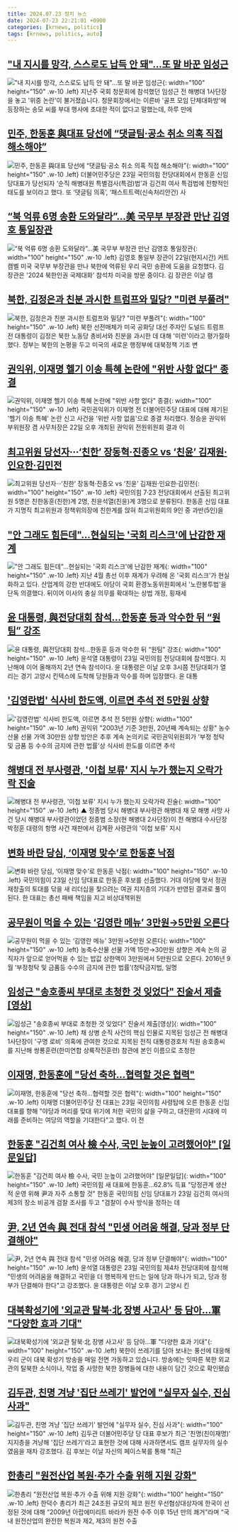 ```yaml
---
title: 2024.07.23 정치 뉴스
date: 2024-07-23 22:21:01 +0900
categories: [krnews, politics]
tags: [krnews, politics, auto]
---
```

## ["내 지시를 망각, 스스로도 납득 안 돼"…또 말 바꾼 임성근](https://n.news.naver.com/mnews/article/437/0000402908)

!["내 지시를 망각, 스스로도 납득 안 돼"…또 말 바꾼 임성근](https://mimgnews.pstatic.net/image/origin/437/2024/07/23/402908.jpg?type=nf220_150){: width="100" height="150" .w-10 .left}
지난주 국회 청문회에 참석했던 임성근 전 해병대 1사단장을 놓고 '위증 논란'이 불거졌습니다. 청문회장에서는 이른바 '골프 모임 단체대화방'에 등장하는 송모 씨를 부대 행사에 초대한 적이 없다고 말했는데, 하루 만에

## [민주, 한동훈 與대표 당선에 “댓글팀·공소 취소 의혹 직접 해소해야”](https://n.news.naver.com/mnews/article/366/0001006930)

![민주, 한동훈 與대표 당선에 “댓글팀·공소 취소 의혹 직접 해소해야”](https://mimgnews.pstatic.net/image/origin/366/2024/07/23/1006930.jpg?type=nf220_150){: width="100" height="150" .w-10 .left}
더불어민주당은 23일 국민의힘 전당대회에서 한동훈 신임 당대표가 당선되자 ‘순직 해병대원 특별검사(특검)법’과 김건희 여사 특검법에 전향적인 태도를 보이라고 했다. 또 ‘댓글팀 의혹’, ‘패스트트랙(신속처리안건) 사

## [“북 억류 6명 송환 도와달라”…美 국무부 부장관 만난 김영호 통일장관](https://n.news.naver.com/mnews/article/469/0000813700)

![“북 억류 6명 송환 도와달라”…美 국무부 부장관 만난 김영호 통일장관](https://mimgnews.pstatic.net/image/origin/469/2024/07/23/813700.jpg?type=nf220_150){: width="100" height="150" .w-10 .left}
김영호 통일부 장관이 22일(현지시간) 커트 캠벨 미국 국무부 부장관을 만나 북한에 억류된 우리 국민 송환에 도움을 요청했다. 김 장관은 '2024 북한인권 국제대화' 참석차 미국을 방문 중이다. 김 장관은 이날 캠

## [북한, 김정은과 친분 과시한 트럼프와 밀당? "미련 부풀려"](https://n.news.naver.com/mnews/article/008/0005067684)

![북한, 김정은과 친분 과시한 트럼프와 밀당? "미련 부풀려"](https://mimgnews.pstatic.net/image/origin/008/2024/07/23/5067684.jpg?type=nf220_150){: width="100" height="150" .w-10 .left}
북한 선전매체가 미국 공화당 대선 주자인 도널드 트럼프 전 대통령이 김정은 북한 노동당 총비서와 친분을 과시한 데 대해 '미련'이라고 평가절하했다. 정부는 북한의 논평을 두고 미국의 새로운 행정부에 대북정책 기조 변

## [권익위, 이재명 헬기 이송 특혜 논란에 "위반 사항 없다" 종결](https://n.news.naver.com/mnews/article/031/0000855502)

![권익위, 이재명 헬기 이송 특혜 논란에 "위반 사항 없다" 종결](https://mimgnews.pstatic.net/image/origin/031/2024/07/22/855502.jpg?type=nf220_150){: width="100" height="150" .w-10 .left}
국민권익위가 이재명 전 더불어민주당 대표에 대해 제기된 '헬기 이송 특혜' 논란 신고 사건을 '위반 사항 없음'으로 종결 처리했다. 정승윤 권익위 부위원장 겸 사무처장은 22일 오후 개최된 권익위 전원위원회 결과 이

## [최고위원 당선자···‘친한’ 장동혁·진종오 vs ‘친윤’ 김재원·인요한·김민전](https://n.news.naver.com/mnews/article/032/0003310313)

![최고위원 당선자···‘친한’ 장동혁·진종오 vs ‘친윤’ 김재원·인요한·김민전](https://mimgnews.pstatic.net/image/origin/032/2024/07/23/3310313.jpg?type=nf220_150){: width="100" height="150" .w-10 .left}
국민의힘 7·23 전당대회에서 선출된 최고위원 5명은 친한동훈(친한)계 2명, 친윤석열(친윤)계 3명으로 분류된다. 한동훈 신임 대표가 지명직 최고위원과 정책위의장에 친한계를 앉혀 최고위원회의 9인 중 과반(5인)을

## ["안 그래도 힘든데"…현실되는 '국회 리스크'에 난감한 재계](https://n.news.naver.com/mnews/article/008/0005067640)

!["안 그래도 힘든데"…현실되는 '국회 리스크'에 난감한 재계](https://mimgnews.pstatic.net/image/origin/008/2024/07/23/5067640.jpg?type=nf220_150){: width="100" height="150" .w-10 .left}
지난 4월 총선 이후 재계가 우려해 온 '국회 리스크'가 현실화하고 있다. 산업계의 강한 반대에도 야당이 국회 환경노동위원회에서 '노란봉투법'을 단독 의결했다. 뒤이어 이사의 충실 의무를 확대하는 상법 개정, 횡재세

## [윤 대통령, 與전당대회 참석…한동훈 등과 악수한 뒤 “원팀” 강조](https://n.news.naver.com/mnews/article/081/0003467030)

![윤 대통령, 與전당대회 참석…한동훈 등과 악수한 뒤 “원팀” 강조](https://mimgnews.pstatic.net/image/origin/081/2024/07/23/3467030.jpg?type=nf220_150){: width="100" height="150" .w-10 .left}
윤석열 대통령이 23일 국민의힘 전당대회에 참석했다. 지난해에 이어 올해까지 2년 연속 참석이다. 윤 대통령은 이날 오후 3시쯤 전당대회가 열리는 경기 고양시 킨텍스에 도착해 당원들과 악수를 하며 입장했다. 윤 대통

## ['김영란법' 식사비 한도액, 이르면 추석 전 5만원 상향](https://n.news.naver.com/mnews/article/586/0000083364)

!['김영란법' 식사비 한도액, 이르면 추석 전 5만원 상향](https://mimgnews.pstatic.net/image/origin/586/2024/07/23/83364.jpg?type=nf220_150){: width="100" height="150" .w-10 .left}
권익위 "2003년 기준 3만원, 20년째 계속되는 상황" 농수산물 선물 가액 30만원 상향 방안은 추후 계속 논의키로 국민권익위원회가 '부정 청탁 및 금품 등 수수의 금지에 관한 법률'상 식사비 한도를 이르면 추석

## [해병대 전 부사령관, '이첩 보류' 지시 누가 했는지 오락가락 진술](https://n.news.naver.com/mnews/article/055/0001174685)

![해병대 전 부사령관, '이첩 보류' 지시 누가 했는지 오락가락 진술](https://mimgnews.pstatic.net/image/origin/055/2024/07/23/1174685.jpg?type=nf220_150){: width="100" height="150" .w-10 .left}
▲ 정종범 당시 해병대 부사령관 해병대 채 모 해병 사망 사건 당시 해병대 부사령관이었던 정종범 소장(현 해병대 2사단장)이 전 해병대 수사단장 박정훈 대령의 항명 사건 재판에서 김계환 사령관의 '이첩 보류' 지시

## [변화 바란 당심, ‘이재명 맞수’로 한동훈 낙점](https://n.news.naver.com/mnews/article/032/0003310305)

![변화 바란 당심, ‘이재명 맞수’로 한동훈 낙점](https://mimgnews.pstatic.net/image/origin/032/2024/07/23/3310305.jpg?type=nf220_150){: width="100" height="150" .w-10 .left}
국민의힘이 23일 신임 당대표로 한동훈 후보를 선출했다. 거대 야당에 맞서 정권 재창출의 토대를 닦을 새 리더십을 찾으려는 여권 지지층의 기대가 반영된 결과로 풀이된다. 한 대표는 총선 패배 책임을 지고 비상대책위원

## [공무원이 먹을 수 있는 ‘김영란 메뉴’ 3만원→5만원 오른다](https://n.news.naver.com/mnews/article/366/0001006593)

![공무원이 먹을 수 있는 ‘김영란 메뉴’ 3만원→5만원 오른다](https://mimgnews.pstatic.net/image/origin/366/2024/07/22/1006593.jpg?type=nf220_150){: width="100" height="150" .w-10 .left}
농축수산물 선물 가액 15만→30만원 상향은 계속 논의 공직자가 앞으로 얻어먹을 수 있는 밥값 상한액이 3만원에서 5만원으로 오른다. 2016년 9월 ‘부정청탁 및 금품등 수수의 금지에 관한 법률’(청탁금지법, 일명

## [임성근 "송호종씨 부대로 초청한 것 잊었다" 진술서 제출[영상]](https://n.news.naver.com/mnews/article/079/0003919386)

![임성근 "송호종씨 부대로 초청한 것 잊었다" 진술서 제출[영상]](https://mimgnews.pstatic.net/image/origin/079/2024/07/23/3919386.jpg?type=nf220_150){: width="100" height="150" .w-10 .left}
채 상병 순직 사건의 핵심 인물로 지목된 임성근 전 해병대 1사단장이 '구명 로비' 의혹에 관여한 것으로 지목된 전직 대통령경호처 직원 송호종씨를 지난해 쌍룡훈련(한미연합 상륙작전훈련) 참관에 본인 이름으로 초청한

## [이재명, 한동훈에 "당선 축하…협력할 것은 협력"](https://n.news.naver.com/mnews/article/469/0000813784)

![이재명, 한동훈에 "당선 축하…협력할 것은 협력"](https://mimgnews.pstatic.net/image/origin/469/2024/07/23/813784.jpg?type=nf220_150){: width="100" height="150" .w-10 .left}
이재명 더불어민주당 전 대표는 23일 국민의힘 사령탑에 오른 한동훈 신임 대표를 향해 "야당과 머리를 맞대 위기에 처한 국민의 삶을 구하고, 대전환의 시대에 미래를 준비하는 여당의 역할을 기대한다"고 했다. 이 전

## [한동훈 "김건희 여사  檢 수사, 국민 눈높이 고려했어야" [일문일답]](https://n.news.naver.com/mnews/article/629/0000307033)

![한동훈 "김건희 여사  檢 수사, 국민 눈높이 고려했어야" [일문일답]](https://mimgnews.pstatic.net/image/origin/629/2024/07/23/307033.jpg?type=nf220_150){: width="100" height="150" .w-10 .left}
국민의힘 새 대표에 한동훈…62.8% 득표 "당정관계 생산적 운영 위해 尹과 자주 소통할 것" 한동훈 국민의힘 신임 당대표가 23일 김건희 여사의 제3의 장소 비공개 검찰 조사를 두고 "검찰이 수사 방식을 정하는 데

## [尹, 2년 연속 與 전대 참석 "민생 어려움 해결, 당과 정부 단결해야"](https://n.news.naver.com/mnews/article/079/0003919558)

![尹, 2년 연속 與 전대 참석 "민생 어려움 해결, 당과 정부 단결해야"](https://mimgnews.pstatic.net/image/origin/079/2024/07/23/3919558.jpg?type=nf220_150){: width="100" height="150" .w-10 .left}
윤석열 대통령은 23일 국민의힘 제4차 전당대회에 참석해 "민생의 어려움을 해결하고 국민을 더 행복하게 만드는 일에 당과 하나가 되고, 당과 정부가 단결해야 한다"고 강조했다. 윤 대통령은 이날 오후 경기 고양시 킨

## [대북확성기에 '외교관 탈북·北 장병 사고사' 등 담아...軍 "다양한 효과 기대"](https://n.news.naver.com/mnews/article/052/0002064625)

![대북확성기에 '외교관 탈북·北 장병 사고사' 등 담아...軍 "다양한 효과 기대"](https://mimgnews.pstatic.net/image/origin/052/2024/07/22/2064625.jpg?type=nf220_150){: width="100" height="150" .w-10 .left}
북한이 쓰레기를 담아 보내는 풍선에 대응해 우리 군이 대북 확성기 방송을 매일 전면 가동하고 있습니다. 방송에는 잇따른 북한 외교관의 탈북한 소식이나, 작업 중 사망한 북한 장병들에 대한 내용이 담긴 것으로 확인됐습

## [김두관, 친명 겨냥 '집단 쓰레기' 발언에 "실무자 실수, 진심 사과"](https://n.news.naver.com/mnews/article/088/0000893574)

![김두관, 친명 겨냥 '집단 쓰레기' 발언에 "실무자 실수, 진심 사과"](https://mimgnews.pstatic.net/image/origin/088/2024/07/23/893574.jpg?type=nf220_150){: width="100" height="150" .w-10 .left}
김두관 더불어민주당 당 대표 후보가 최근 '친명(친이재명)' 지지층을 겨냥해 '집단 쓰레기'라고 표현한 것에 대해 사과하면서도 캠프 실무자의 실수였음을 재차 강조했다. 김 후보는 이날 자신의 페이스북를 통해 "최근

## [한총리 "원전산업 복원·추가 수출 위해 지원 강화"](https://n.news.naver.com/mnews/article/011/0004370311)

![한총리 "원전산업 복원·추가 수출 위해 지원 강화"](https://mimgnews.pstatic.net/image/origin/011/2024/07/23/4370311.jpg?type=nf220_150){: width="100" height="150" .w-10 .left}
한덕수 총리가 최근 24조원 규모의 체코 원전 우선협상대상자에 한국이 선정된 것에 대해 “2009년 아랍에미리트 바라카 원전 수주 이후 15년 만의 쾌거”라며 “국내 원전산업의 완전한 복원과 제2, 제3의 원전 수출

